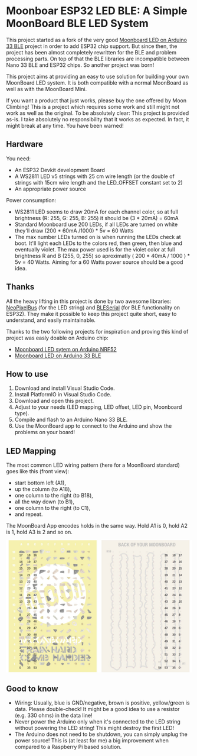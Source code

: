 # Moonboar ESP32 LED BLE: A Simple MoonBoard BLE LED System

This project started as a fork of the very good [Moonboard LED on Arduino 33 BLE](https://github.com/FabianRig/ArduinoMoonBoardLED) project in order to add ESP32 chip support. But since then, the project has been almost completely rewritten for the BLE and problem processing parts. On top of that the BLE libraries are incompatible between Nano 33 BLE and ESP32 chips. So another project was born!

This project aims at providing an easy to use solution for building your own MoonBoard LED system. It is both compatible with a normal MoonBoard as well as with the MoonBoard Mini. 

If you want a product that just works, please buy the one offered by Moon Climbing! This is a project which requires some work and still might not work as well as the original. To be absolutely clear: This project is provided as-is. I take absolutely no responsibility that it works as expected. In fact, it might break at any time. You have been warned!


## Hardware

You need:
- An ESP32 Devkit development Board
- A WS2811 LED v5 strings with 25 cm wire length (or the double of strings with 15cm wire length and the LED_OFFSET constant set to 2)
- An appropriate power source

Power consumption: 
- WS2811 LED seems to draw 20mA for each channel color, so at full brightness (R: 255, G: 255, B: 255) it should be (3 * 20mA) = 60mA
- Standard Moonboard use 200 LEDs, if all LEDs are turned on white they'll draw (200 * 60mA /1000) * 5v = 60 Watts
- The max number LEDs turned on is when running the LEDs check at boot. It'll light each LEDs to the colors red, then green, then blue and eventually violet. The max power used is for the violet color at full brightness R and B (255, 0, 255) so aproximatly ( 200 * 40mA / 1000 ) * 5v = 40 Watts. Aiming for a 60 Watts power source should be a good idea. 

## Thanks
All the heavy lifting in this project is done by two awesome libraries: [NeoPixelBus](https://github.com/Makuna/NeoPixelBus) (for the LED string) and [BLESerial](https://github.com/iot-bus/BLESerial) (for BLE functionality on ESP32). They make it possible to keep this project quite short, easy to understand, and easily maintainable.

Thanks to the two following projects for inspiration and proving this kind of project was easly doable on Arduino chip:
- [Moonboard LED sytem on Arduino NRF52](https://github.com/e-sr/moonboard_nrf52)
- [Moonboard LED on Arduino 33 BLE](https://github.com/FabianRig/ArduinoMoonBoardLED)

## How to use
1. Download and install Visual Studio Code.
2. Install PlatformIO in Visual Studio Code.
3. Download and open this project.
4. Adjust to your needs (LED mapping, LED offset, LED pin, Moonboard type).
5. Compile and flash to an Arduino Nano 33 BLE.
6. Use the MoonBoard app to connect to the Arduino and show the problems on your board!

## LED Mapping
The most common LED wiring pattern (here for a MoonBoard standard) goes like this (front view):
- start bottom left (A1),
- up the column (to A18),
- one column to the right (to B18),
- all the way down (to B1),
- one column to the right (to C1),
- and repeat.

The MoonBoard App encodes holds in the same way. Hold A1 is 0, hold A2 is 1, hold A3 is 2 and so on.


![LEDs](doc/leds_front_back.jpg)


## Good to know
- Wiring: Usually, blue is GND/negative, brown is positive, yellow/green is data. Please double-check! It might be a good idea to use a resistor (e.g. 330 ohms) in the data line!
- Never power the Arduino only when it's connected to the LED string without powering the LED string! This might destroy the first LED!
- The Arduino does not need to be shutdown, you can simply unplug the power source! This is (at least for me) a big improvement when compared to a Raspberry Pi based solution.
